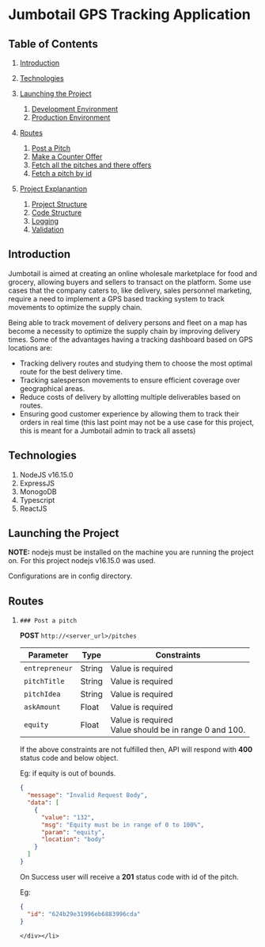# Jumbotail GPS Tracking Application



## Table of Contents

1. [Introduction](#introduction)

2. [Technologies](#technologies)

3. [Launching the Project](#launching-the-project)
   1. [Development Environment](#development-environment)
   2. [Production Environment](#production-environment)

4. [Routes](#routes)
   1. [Post a Pitch](#post-a-pitch)
   2. [Make a Counter Offer](#make-a-counter-offer)
   3. [Fetch all the pitches and there offers](#fetch-all-the-pitches-and-there-offers)
   4. [Fetch a pitch by id](#fetch-a-pitch-by-id)

5. [Project Explanantion](#project-explanation)
   1. [Project Structure](#project-structure)
   2. [Code Structure](#code-structure)
   3. [Logging](#logging)
   4. [Validation](#validation)



## Introduction

Jumbotail is aimed at creating an online wholesale marketplace for food and grocery, allowing buyers and sellers to transact on the platform. Some use cases that the company caters to, like delivery, sales personnel marketing, require a need to implement a GPS based tracking system to track movements to optimize the supply chain.

Being able to track movement of delivery persons and fleet on a map has become a necessity to optimize the supply chain by improving delivery times. Some of the advantages having a tracking dashboard based on GPS locations are:
<ul>
<li>Tracking delivery routes and studying them to choose the most optimal route for the best delivery time.</li>
<li>Tracking salesperson movements to ensure efficient coverage over geographical areas.</li>
<li>Reduce costs of delivery by allotting multiple deliverables based on routes.</li>
<li>Ensuring good customer experience by allowing them to track their orders in real time (this last point may not be a use case for this project, this is meant for a Jumbotail admin to track all assets)</li>
</ul>


## Technologies

1. NodeJS v16.15.0
2. ExpressJS
3. MonogoDB 
4. Typescript
5. ReactJS



## Launching the Project

**NOTE:** nodejs must be installed on the machine you are running the project on. For this project nodejs v16.15.0 was used.

Configurations are in config directory.


## Routes

<ol>
    <li><div>
    
    ### Post a pitch 

**POST**  `http://<server_url>/pitches`

| Parameter      | Type   | Constraints                                                |
| -------------- | ------ | ---------------------------------------------------------- |
| `entrepreneur` | String | Value is required                                          |
| `pitchTitle`   | String | Value is required                                          |
| `pitchIdea`    | String | Value is required                                          |
| `askAmount`    | Float  | Value is required                                          |
| `equity`       | Float  | Value is required<br />Value should be in range 0 and 100. |

If the above constraints are not fulfilled then, API will respond with **400** status code and below object.

Eg: if equity is out of bounds.

```json
{
  "message": "Invalid Request Body",
  "data": [
    {
      "value": "132",
      "msg": "Equity must be in range of 0 to 100%",
      "param": "equity",
      "location": "body"
    }
  ]
}
```

On Success user will receive a **201** status code with id of the pitch.

Eg:

```json
{
  "id": "624b29e31996eb6883996cda"
}
```




    </div></li>
</ol>


